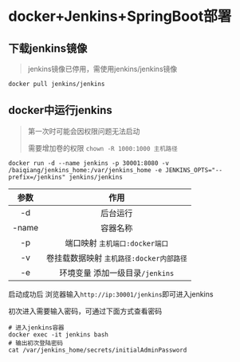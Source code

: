 # docker+Jenkins+SpringBoot部署

## 下载jenkins镜像

> jenkins镜像已停用，需使用jenkins/jenkins镜像

`docker pull jenkins/jenkins`

## docker中运行jenkins

> 第一次时可能会因权限问题无法启动
>
> 需要增加卷的权限 `chown -R 1000:1000 主机路径`

```shell
docker run -d --name jenkins -p 30001:8080 -v /baiqiang/jenkins_home:/var/jenkins_home -e JENKINS_OPTS="--prefix=/jenkins" jenkins/jenkins
```

| 参数  |                   作用                   |
| :---: | :--------------------------------------: |
|  -d   |                 后台运行                 |
| -name |                 容器名称                 |
|  -p   |      端口映射 `主机端口:docker端口`      |
|  -v   | 卷挂载数据映射 `主机路径:docker内部路径` |
|  -e   |     环境变量 添加一级目录`/jenkins`      |

启动成功后 浏览器输入`http://ip:30001/jenkins`即可进入jenkins

初次进入需要输入密码，可通过下面方式查看密码

```shell
# 进入jenkins容器
docker exec -it jenkins bash
# 输出初次登陆密码
cat /var/jenkins_home/secrets/initialAdminPassword
```

